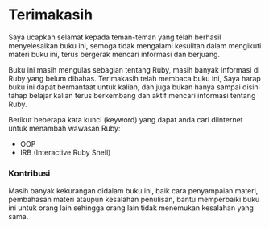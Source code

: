 # Terimakasih

Saya ucapkan selamat kepada teman-teman yang telah berhasil menyelesaikan buku ini, semoga tidak mengalami kesulitan dalam mengikuti materi buku ini, terus bergerak mencari informasi dan berjuang.

Buku ini masih mengulas sebagian tentang Ruby, masih banyak informasi di Ruby yang belum dibahas. Terimakasih telah membaca buku ini, Saya harap buku ini dapat bermanfaat untuk kalian, dan juga bukan hanya sampai disini tahap belajar kalian terus berkembang dan aktif mencari informasi tentang Ruby.

Berikut beberapa kata kunci \(keyword\) yang dapat anda cari diinternet untuk menambah wawasan Ruby:

* OOP
* IRB \(Interactive Ruby Shell\)

### Kontribusi

Masih banyak kekurangan didalam buku ini, baik cara penyampaian materi, pembahasan materi ataupun kesalahan penulisan, bantu memperbaiki buku ini untuk orang lain sehingga orang lain tidak menemukan kesalahan yang sama.

